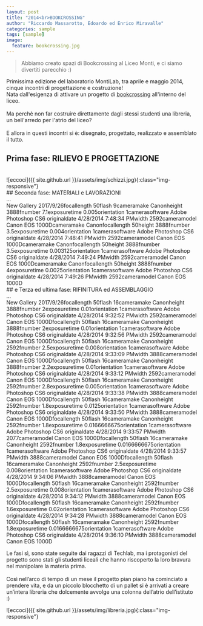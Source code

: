 ```yaml
---
layout: post
title: "2014<br>BOOKCROSSING"
author: "Riccardo Massarotto, Edoardo ed Enrico Miravalle"
categories: sample
tags: [sample]
image:
  feature: bookcrossing.jpg
---
```

>Abbiamo creato spazi di Bookcrossing al Liceo Monti, e ci siamo divertiti parecchio :)



Primissima edizione del laboratorio MontiLab, tra aprile e maggio 2014, cinque incontri di progettazione e costruzione! <br>
Nata dall'esigenza di attivare un progetto di [bookcrossing](http://www.bookcrossing-italy.com/info/) all'interno del liceo.
<br><br>
Ma perchè non far costruire direttamente dagli stessi studenti una libreria, un bell'arredo per l'atrio del liceo?
<br><br>
E allora in questi incontri si è: disegnato, progettato, realizzato e assemblato il tutto.
<br>

## Prima fase: RILIEVO E PROGETTAZIONE
<br>
![eccoci]({{ site.github.url }}/assets/img/schizzi.jpg){:class="img-responsive"}



<br>
## Seconda fase: MATERIALI e LAVORAZIONI
<br>

<div id="cp_widget_63f06e43-73b7-47e7-b99e-0c0985888295">...</div><script type="text/javascript">
var cpo = []; cpo["_object"] ="cp_widget_63f06e43-73b7-47e7-b99e-0c0985888295"; cpo["_fid"] = "A8CAbH-9QFPz";
var _cpmp = _cpmp || []; _cpmp.push(cpo);
(function() { var cp = document.createElement("script"); cp.type = "text/javascript";
cp.async = true; cp.src = "//www.cincopa.com/media-platform/runtime/libasync.js";
var c = document.getElementsByTagName("script")[0];
c.parentNode.insertBefore(cp, c); })(); </script><noscript><span>New Gallery 2017/9/26</span><span>focallength</span><span> 50</span><span>flash</span><span> 9</span><span>cameramake</span><span> Canon</span><span>height</span><span> 3888</span><span>fnumber</span><span> 7.1</span><span>exposuretime</span><span> 0.005</span><span>orientation</span><span> 1</span><span>camerasoftware</span><span> Adobe Photoshop CS6 </span><span>originaldate</span><span> 4/28/2014 7:48:34 PM</span><span>width</span><span> 2592</span><span>cameramodel</span><span> Canon EOS 1000D</span><span>cameramake</span><span> Canon</span><span>focallength</span><span> 50</span><span>height</span><span> 3888</span><span>fnumber</span><span> 3.5</span><span>exposuretime</span><span> 0.004</span><span>orientation</span><span> 1</span><span>camerasoftware</span><span> Adobe Photoshop CS6 </span><span>originaldate</span><span> 4/28/2014 7:48:41 PM</span><span>width</span><span> 2592</span><span>cameramodel</span><span> Canon EOS 1000D</span><span>cameramake</span><span> Canon</span><span>focallength</span><span> 50</span><span>height</span><span> 3888</span><span>fnumber</span><span> 3.5</span><span>exposuretime</span><span> 0.003125</span><span>orientation</span><span> 1</span><span>camerasoftware</span><span> Adobe Photoshop CS6 </span><span>originaldate</span><span> 4/28/2014 7:49:24 PM</span><span>width</span><span> 2592</span><span>cameramodel</span><span> Canon EOS 1000D</span><span>cameramake</span><span> Canon</span><span>focallength</span><span> 50</span><span>height</span><span> 3888</span><span>fnumber</span><span> 4</span><span>exposuretime</span><span> 0.0025</span><span>orientation</span><span> 1</span><span>camerasoftware</span><span> Adobe Photoshop CS6 </span><span>originaldate</span><span> 4/28/2014 7:49:26 PM</span><span>width</span><span> 2592</span><span>cameramodel</span><span> Canon EOS 1000D</span></noscript>

<br>
## e Terza ed ultima fase: RIFINITURA ed ASSEMBLAGGIO
<br>


<div id="cp_widget_1d92d8af-1dbe-4ae9-aacb-4ab4fa699c98">...</div><script type="text/javascript">
var cpo = []; cpo["_object"] ="cp_widget_1d92d8af-1dbe-4ae9-aacb-4ab4fa699c98"; cpo["_fid"] = "AUPALGuFQRrv";
var _cpmp = _cpmp || []; _cpmp.push(cpo);
(function() { var cp = document.createElement("script"); cp.type = "text/javascript";
cp.async = true; cp.src = "//www.cincopa.com/media-platform/runtime/libasync.js";
var c = document.getElementsByTagName("script")[0];
c.parentNode.insertBefore(cp, c); })(); </script><noscript><span>New Gallery 2017/9/26</span><span>focallength</span><span> 50</span><span>flash</span><span> 16</span><span>cameramake</span><span> Canon</span><span>height</span><span> 3888</span><span>fnumber</span><span> 2</span><span>exposuretime</span><span> 0.01</span><span>orientation</span><span> 1</span><span>camerasoftware</span><span> Adobe Photoshop CS6 </span><span>originaldate</span><span> 4/28/2014 9:32:52 PM</span><span>width</span><span> 2592</span><span>cameramodel</span><span> Canon EOS 1000D</span><span>focallength</span><span> 50</span><span>flash</span><span> 16</span><span>cameramake</span><span> Canon</span><span>height</span><span> 3888</span><span>fnumber</span><span> 2</span><span>exposuretime</span><span> 0.01</span><span>orientation</span><span> 1</span><span>camerasoftware</span><span> Adobe Photoshop CS6 </span><span>originaldate</span><span> 4/28/2014 9:32:56 PM</span><span>width</span><span> 2592</span><span>cameramodel</span><span> Canon EOS 1000D</span><span>focallength</span><span> 50</span><span>flash</span><span> 16</span><span>cameramake</span><span> Canon</span><span>height</span><span> 2592</span><span>fnumber</span><span> 2.5</span><span>exposuretime</span><span> 0.008</span><span>orientation</span><span> 1</span><span>camerasoftware</span><span> Adobe Photoshop CS6 </span><span>originaldate</span><span> 4/28/2014 9:33:09 PM</span><span>width</span><span> 3888</span><span>cameramodel</span><span> Canon EOS 1000D</span><span>focallength</span><span> 50</span><span>flash</span><span> 16</span><span>cameramake</span><span> Canon</span><span>height</span><span> 3888</span><span>fnumber</span><span> 2.2</span><span>exposuretime</span><span> 0.01</span><span>orientation</span><span> 1</span><span>camerasoftware</span><span> Adobe Photoshop CS6 </span><span>originaldate</span><span> 4/28/2014 9:33:12 PM</span><span>width</span><span> 2592</span><span>cameramodel</span><span> Canon EOS 1000D</span><span>focallength</span><span> 50</span><span>flash</span><span> 16</span><span>cameramake</span><span> Canon</span><span>height</span><span> 2592</span><span>fnumber</span><span> 2.8</span><span>exposuretime</span><span> 0.005</span><span>orientation</span><span> 1</span><span>camerasoftware</span><span> Adobe Photoshop CS6 </span><span>originaldate</span><span> 4/28/2014 9:33:38 PM</span><span>width</span><span> 3888</span><span>cameramodel</span><span> Canon EOS 1000D</span><span>focallength</span><span> 50</span><span>flash</span><span> 16</span><span>cameramake</span><span> Canon</span><span>height</span><span> 2592</span><span>fnumber</span><span> 1.8</span><span>exposuretime</span><span> 0.0125</span><span>orientation</span><span> 1</span><span>camerasoftware</span><span> Adobe Photoshop CS6 </span><span>originaldate</span><span> 4/28/2014 9:33:50 PM</span><span>width</span><span> 3888</span><span>cameramodel</span><span> Canon EOS 1000D</span><span>focallength</span><span> 50</span><span>flash</span><span> 16</span><span>cameramake</span><span> Canon</span><span>height</span><span> 2592</span><span>fnumber</span><span> 1.8</span><span>exposuretime</span><span> 0.0166666675</span><span>orientation</span><span> 1</span><span>camerasoftware</span><span> Adobe Photoshop CS6 </span><span>originaldate</span><span> 4/28/2014 9:33:57 PM</span><span>width</span><span> 2077</span><span>cameramodel</span><span> Canon EOS 1000D</span><span>focallength</span><span> 50</span><span>flash</span><span> 16</span><span>cameramake</span><span> Canon</span><span>height</span><span> 2592</span><span>fnumber</span><span> 1.8</span><span>exposuretime</span><span> 0.0166666675</span><span>orientation</span><span> 1</span><span>camerasoftware</span><span> Adobe Photoshop CS6 </span><span>originaldate</span><span> 4/28/2014 9:33:57 PM</span><span>width</span><span> 3888</span><span>cameramodel</span><span> Canon EOS 1000D</span><span>focallength</span><span> 50</span><span>flash</span><span> 16</span><span>cameramake</span><span> Canon</span><span>height</span><span> 2592</span><span>fnumber</span><span> 2.5</span><span>exposuretime</span><span> 0.008</span><span>orientation</span><span> 1</span><span>camerasoftware</span><span> Adobe Photoshop CS6 </span><span>originaldate</span><span> 4/28/2014 9:34:06 PM</span><span>width</span><span> 3888</span><span>cameramodel</span><span> Canon EOS 1000D</span><span>focallength</span><span> 50</span><span>flash</span><span> 16</span><span>cameramake</span><span> Canon</span><span>height</span><span> 2592</span><span>fnumber</span><span> 2.5</span><span>exposuretime</span><span> 0.008</span><span>orientation</span><span> 1</span><span>camerasoftware</span><span> Adobe Photoshop CS6 </span><span>originaldate</span><span> 4/28/2014 9:34:12 PM</span><span>width</span><span> 3888</span><span>cameramodel</span><span> Canon EOS 1000D</span><span>focallength</span><span> 50</span><span>flash</span><span> 16</span><span>cameramake</span><span> Canon</span><span>height</span><span> 2592</span><span>fnumber</span><span> 1.6</span><span>exposuretime</span><span> 0.02</span><span>orientation</span><span> 1</span><span>camerasoftware</span><span> Adobe Photoshop CS6 </span><span>originaldate</span><span> 4/28/2014 9:34:28 PM</span><span>width</span><span> 3888</span><span>cameramodel</span><span> Canon EOS 1000D</span><span>focallength</span><span> 50</span><span>flash</span><span> 16</span><span>cameramake</span><span> Canon</span><span>height</span><span> 2592</span><span>fnumber</span><span> 1.8</span><span>exposuretime</span><span> 0.0166666675</span><span>orientation</span><span> 1</span><span>camerasoftware</span><span> Adobe Photoshop CS6 </span><span>originaldate</span><span> 4/28/2014 9:36:10 PM</span><span>width</span><span> 3888</span><span>cameramodel</span><span> Canon EOS 1000D</span></noscript>



Le fasi sì, sono state seguite dai ragazzi di Techlab, ma i protagonisti del progetto sono stati gli studenti liceali che hanno riscoperto la loro bravura nel manipolare la materia prima.
<br><br>
Così nell’arco di tempo di un mese il progetto pian piano ha cominciato a prendere vita, e da un piccolo blocchetto di un pallet si è arrivati a creare un’intera libreria che dolcemente avvolge una colonna dell’atrio dell’istituto :)

![eccoci]({{ site.github.url }}/assets/img/libreria.jpg){:class="img-responsive"}
